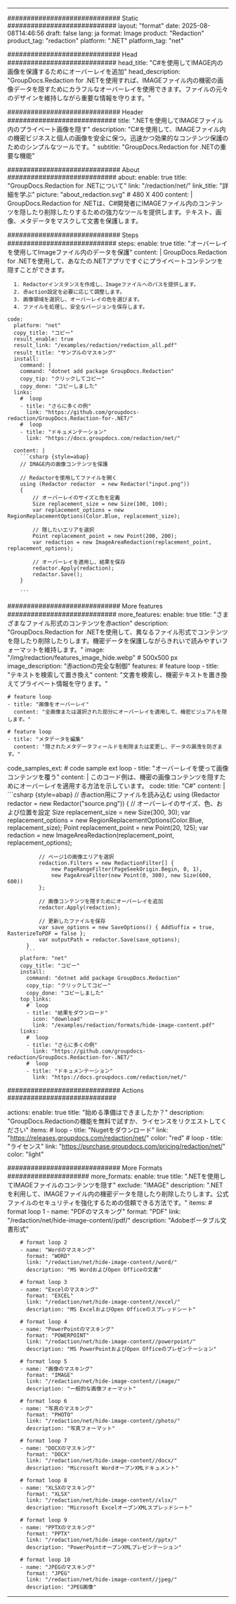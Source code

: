 
---
############################# Static ############################
layout: "format"
date:  2025-08-08T14:46:56
draft: false
lang: ja
format: Image
product: "Redaction"
product_tag: "redaction"
platform: ".NET"
platform_tag: "net"

############################# Head ############################
head_title: "C#を使用してIMAGE内の画像を保護するためにオーバーレイを追加"
head_description: "GroupDocs.Redaction for .NETを使用すれば、IMAGEファイル内の機密の画像データを隠すためにカラフルなオーバーレイを使用できます。ファイルの元々のデザインを維持しながら重要な情報を守ります。"

############################# Header ############################
title: ".NETを使用してIMAGEファイル内のプライベート画像を隠す" 
description: "C#を使用して、IMAGEファイル内の機密ビジネスと個人の画像を安全に保つ。迅速かつ効果的なコンテンツ保護のためのシンプルなツールです。"
subtitle: "GroupDocs.Redaction for .NETの重要な機能" 

############################# About ############################
about:
    enable: true
    title: "GroupDocs.Redaction for .NETについて"
    link: "/redaction/net/"
    link_title: "詳細を学ぶ"
    picture: "about_redaction.svg" # 480 X 400
    content: |
       GroupDocs.Redaction for .NETは、C#開発者にIMAGEファイル内のコンテンツを隠したり削除したりするための強力なツールを提供します。テキスト、画像、メタデータをマスクして文書を保護します。

############################# Steps ############################
steps:
    enable: true
    title: "オーバーレイを使用してImageファイル内のデータを保護"
    content: |
      GroupDocs.Redaction for .NETを使用して、あなたの.NETアプリですぐにプライベートコンテンツを隠すことができます。
      
      1. Redactorインスタンスを作成し、Imageファイルへのパスを提供します。
      2. 赤action設定を必要に応じて調整します。
      3. 画像領域を選択し、オーバーレイの色を選びます。
      4. ファイルを処理し、安全なバージョンを保存します。
   
    code:
      platform: "net"
      copy_title: "コピー"
      result_enable: true
      result_link: "/examples/redaction/redaction_all.pdf"
      result_title: "サンプルのマスキング"
      install:
        command: |
        command: "dotnet add package GroupDocs.Redaction"
        copy_tip: "クリックしてコピー"
        copy_done: "コピーしました"
      links:
        #  loop
        - title: "さらに多くの例"
          link: "https://github.com/groupdocs-redaction/GroupDocs.Redaction-for-.NET/"
        #  loop
        - title: "ドキュメンテーション"
          link: "https://docs.groupdocs.com/redaction/net/"
          
      content: |
        ```csharp {style=abap}
        // IMAGE内の画像コンテンツを保護

        // Redactorを使用してファイルを開く
        using (Redactor redactor  = new Redactor("input.png"))
        {
            // オーバーレイのサイズと色を定義
            Size replacement_size = new Size(100, 100);
            var replacement_options = new RegionReplacementOptions(Color.Blue, replacement_size);

            // 隠したいエリアを選択
            Point replacement_point = new Point(200, 200);
            var redaction = new ImageAreaRedaction(replacement_point, replacement_options);
            
            // オーバーレイを適用し、結果を保存
            redactor.Apply(redaction);
            redactor.Save();
        }
        
        ```            


############################# More features ############################
more_features:
  enable: true
  title: "さまざまなファイル形式のコンテンツを赤action"
  description: "GroupDocs.Redaction for .NETを使用して、異なるファイル形式でコンテンツを隠したり削除したりします。機密データを保護しながらきれいで読みやすいフォーマットを維持します。"
  image: "/img/redaction/features_image_hide.webp" # 500x500 px
  image_description: "赤actionの完全な制御"
  features:
    # feature loop
    - title: "テキストを検索して置き換え"
      content: "文書を検索し、機密テキストを置き換えてプライベート情報を守ります。"

    # feature loop
    - title: "画像をオーバーレイ"
      content: "全画像または選択された部分にオーバーレイを適用して、機密ビジュアルを隠します。"

    # feature loop
    - title: "メタデータを編集"
      content: "隠されたメタデータフィールドを削除または変更し、データの漏洩を防ぎます。"
      
  code_samples_ext:
    # code sample ext loop
    - title: "オーバーレイを使って画像コンテンツを覆う"
      content: |
        このコード例は、機密の画像コンテンツを隠すためにオーバーレイを適用する方法を示しています。
      code:
        title: "C#"
        content: |
          ```csharp {style=abap}
          //  赤action用にファイルを読み込む
          using (Redactor redactor  = new Redactor("source.png"))
          {
              // オーバーレイのサイズ、色、および位置を設定
              Size replacement_size = new Size(300, 30);
              var replacement_options = new RegionReplacementOptions(Color.Blue, replacement_size);
              Point replacement_point = new Point(20, 125);
              var redaction = new ImageAreaRedaction(replacement_point, replacement_options);
 
              // ページ1の画像エリアを選択
              redaction.Filters = new RedactionFilter[] {
                  new PageRangeFilter(PageSeekOrigin.Begin, 0, 1),
                  new PageAreaFilter(new Point(0, 300), new Size(600, 600))
              };

              // 画像コンテンツを隠すためにオーバーレイを追加
              redactor.Apply(redaction);

              // 更新したファイルを保存
              var save_options = new SaveOptions() { AddSuffix = true, RasterizeToPDF = false };
              var outputPath = redactor.Save(save_options);
          }
          ```
        platform: "net"
        copy_title: "コピー"
        install:
          command: "dotnet add package GroupDocs.Redaction"
          copy_tip: "クリックしてコピー"
          copy_done: "コピーしました"
        top_links:
          #  loop
          - title: "結果をダウンロード"
            icon: "download"
            link: "/examples/redaction/formats/hide-image-content.pdf"
        links:
          #  loop
          - title: "さらに多くの例"
            link: "https://github.com/groupdocs-redaction/GroupDocs.Redaction-for-.NET/"
          #  loop
          - title: "ドキュメンテーション"
            link: "https://docs.groupdocs.com/redaction/net/"


############################# Actions ############################

actions:
  enable: true
  title: "始める準備はできましたか？"
  description: "GroupDocs.Redactionの機能を無料で試すか、ライセンスをリクエストしてください"
  items:
    #  loop
    - title: "Nugetをダウンロード"
      link: "https://releases.groupdocs.com/redaction/net/"
      color: "red"
        #  loop
    - title: "ライセンス"
      link: "https://purchase.groupdocs.com/pricing/redaction/net/"
      color: "light"


############################# More Formats #####################
more_formats:
    enable: true
    title: ".NETを使用してIMAGEファイルのコンテンツを隠す"
    exclude: "IMAGE"
    description: ".NETを利用して、IMAGEファイル内の機密データを隠したり削除したりします。公式ファイルのセキュリティを強化するための信頼できる方法です。"
    items: 
        # format loop 1
        - name: "PDFのマスキング"
          format: "PDF"
          link: "/redaction/net/hide-image-content//pdf/"
          description: "Adobeポータブル文書形式"

        # format loop 2
        - name: "Wordのマスキング"
          format: "WORD"
          link: "/redaction/net/hide-image-content//word/"
          description: "MS WordおよびOpen Officeの文書"
          
        # format loop 3
        - name: "Excelのマスキング"
          format: "EXCEL"
          link: "/redaction/net/hide-image-content//excel/"
          description: "MS ExcelおよびOpen Officeのスプレッドシート"

        # format loop 4
        - name: "PowerPointのマスキング"
          format: "POWERPOINT"
          link: "/redaction/net/hide-image-content//powerpoint/"
          description: "MS PowerPointおよびOpen Officeのプレゼンテーション"

        # format loop 5
        - name: "画像のマスキング"
          format: "IMAGE"
          link: "/redaction/net/hide-image-content//image/"
          description: "一般的な画像フォーマット"

        # format loop 6
        - name: "写真のマスキング"
          format: "PHOTO"
          link: "/redaction/net/hide-image-content//photo/"
          description: "写真フォーマット"

        # format loop 7
        - name: "DOCXのマスキング"
          format: "DOCX"
          link: "/redaction/net/hide-image-content//docx/"
          description: "Microsoft WordオープンXMLドキュメント"
          
        # format loop 8
        - name: "XLSXのマスキング"
          format: "XLSX"
          link: "/redaction/net/hide-image-content//xlsx/"
          description: "Microsoft ExcelオープンXMLスプレッドシート"
          
        # format loop 9
        - name: "PPTXのマスキング"
          format: "PPTX"
          link: "/redaction/net/hide-image-content//pptx/"
          description: "PowerPointオープンXMLプレゼンテーション"

        # format loop 10
        - name: "JPEGのマスキング"
          format: "JPEG"
          link: "/redaction/net/hide-image-content//jpeg/"
          description: "JPEG画像"


---